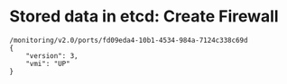# Stored data in etcd: Create Firewall

```
/monitoring/v2.0/ports/fd09eda4-10b1-4534-984a-7124c338c69d
{
    "version": 3, 
    "vmi": "UP"
}
```
